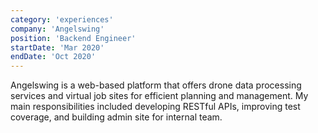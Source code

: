 ```yaml
---
category: 'experiences'
company: 'Angelswing'
position: 'Backend Engineer'
startDate: 'Mar 2020'
endDate: 'Oct 2020'
---
```


Angelswing is a web-based platform that offers drone data processing services and virtual job sites for efficient planning and management. My main responsibilities included developing RESTful APIs, improving test coverage, and building admin site for internal team.
